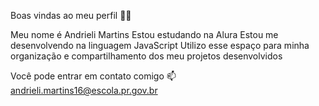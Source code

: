 Boas vindas ao meu perfil 💙💙

Meu nome é Andrieli Martins
Estou estudando na Alura
Estou me desenvolvendo na linguagem JavaScript
Utilizo esse espaço para minha organização e compartilhamento dos meu projetos desenvolvidos

Você pode entrar em contato comigo 📫
andrieli.martins16@escola.pr.gov.br

